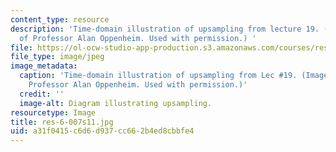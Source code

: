 ```yaml
---
content_type: resource
description: 'Time-domain illustration of upsampling from lecture 19. (Image courtesy
  of Professor Alan Oppenheim. Used with permission.) '
file: https://ol-ocw-studio-app-production.s3.amazonaws.com/courses/res-6-007-signals-and-systems-spring-2011/a31f0415c6d6d937cc662b4ed8cbbfe4_res-6-007s11.jpg
file_type: image/jpeg
image_metadata:
  caption: 'Time-domain illustration of upsampling from Lec #19. (Image courtesy of
    Professor Alan Oppenheim. Used with permission.)'
  credit: ''
  image-alt: Diagram illustrating upsampling.
resourcetype: Image
title: res-6-007s11.jpg
uid: a31f0415-c6d6-d937-cc66-2b4ed8cbbfe4
---
```

